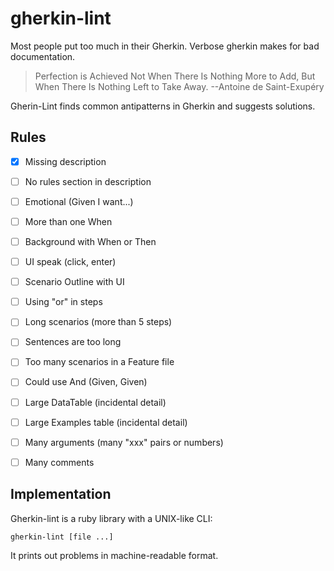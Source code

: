 # gherkin-lint

Most people put too much in their Gherkin.
Verbose gherkin makes for bad documentation.

> Perfection is Achieved Not When There Is Nothing More to Add, But When There Is Nothing Left to Take Away.
--Antoine de Saint-Exupéry

Gherin-Lint finds common antipatterns in Gherkin and suggests solutions.

## Rules

* [x] Missing description
* [ ] No rules section in description
* [ ] Emotional (Given I want...)
* [ ] More than one When
* [ ] Background with When or Then
* [ ] UI speak (click, enter)
* [ ] Scenario Outline with UI
* [ ] Using "or" in steps
* [ ] Long scenarios (more than 5 steps)
* [ ] Sentences are too long
* [ ] Too many scenarios in a Feature file
* [ ] Could use And (Given, Given)
* [ ] Large DataTable (incidental detail)
* [ ] Large Examples table (incidental detail)
* [ ] Many arguments (many "xxx" pairs or numbers)
* [ ] Many comments


## Implementation

Gherkin-lint is a ruby library with a UNIX-like CLI:

    gherkin-lint [file ...]

It prints out problems in machine-readable format.

